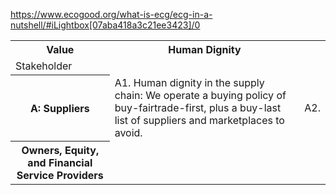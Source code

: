 
https://www.ecogood.org/what-is-ecg/ecg-in-a-nutshell/#iLightbox[07aba418a3c21ee3423]/0

<table>
<tr><th>Value</th><th rowspace='2'>Human Dignity</th>
<tr><td>Stakeholder</td></tr>

<tr><th>A: Suppliers</th>
	<td>A1. Human dignity in the supply chain: 
	We operate a buying policy of buy-fairtrade-first, 
	plus a buy-last list of suppliers and marketplaces to avoid.
	</td>
	<td>A2. 
	</td>
</tr>
<tr>
	<th>Owners, Equity, and Financial Service Providers</th>
	<td></td>
</tr>
</table>	
